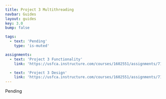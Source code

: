 ```yaml
---
title: Project 3 Multithreading
navbar: Guides
layout: guides
key: 3.0
bump: false

tags:
  - text: 'Pending'
    type: 'is-muted'

assignments:
  - text: 'Project 3 Functionality'
    link: 'https://usfca.instructure.com/courses/1602551/assignments/7118293'

  - text: 'Project 3 Design'
    link: 'https://usfca.instructure.com/courses/1602551/assignments/7118299'
---
```


Pending

